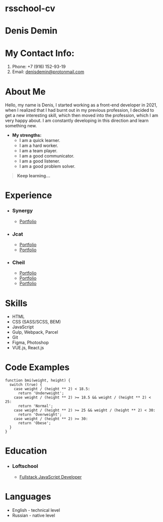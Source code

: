 # rsschool-cv

# Denis Demin

# My Contact Info:


1. Phone: +7 (916) 152-93-19
2. Email: denisdemin@protonmail.com

# About Me

Hello, my name is Denis, I started working as a front-end developer in 2021, when I realized that I had burnt out in my previous profession, I decided to get a new interesting skill, which then moved into the profession, which I am very happy about.
I am constantly developing in this direction and learn something new.

* **My strengths:**
    * I am a quick learner.
    * I am a hard worker.
    * I am a team player.
    * I am a good communicator.
    * I am a good listener.
    * I am a good problem solver.
  
> **Keep learning...**

# Experience


* ### Synergy
  * [Portfolio](https://www.mosap.ru/)
* ### Jcat
  * [Portfolio](https://www.jcat.ru/realty/commercial/)
  * [Portfolio](https://www.jcat.ru/realty/coworking/)
* ### Cheil
  * [Portfolio](https://www.samsung.com/ru/armenia/am-ru/)
  * [Portfolio](https://www.samsung.com/ru/lifestyle-tvs/the-frame/highlights/)
  * [Portfolio](https://www.samsung.com/ru/offer/samsung-care-plus/)

# Skills

* HTML
* CSS (SASS/SCSS, BEM)
* JavaScript
* Gulp, Webpack, Parcel
* Git
* Figma, Photoshop
* VUE.js, React.js

# Code Examples

```
function bmi(weight, height) {
  switch (true) {
    case weight / (height ** 2) < 18.5:
      return 'Underweight';
    case weight / (height ** 2) >= 18.5 && weight / (height ** 2) < 25:
      return 'Normal';
    case weight / (height ** 2) >= 25 && weight / (height ** 2) < 30:
      return 'Overweight';
    case weight / (height ** 2) >= 30:
      return 'Obese';
  }
}
```
# Education

* ### Loftschool
  * [Fullstack JavaScript Developer](https://loftschool.com/professions/fullstack-developer)

# Languages

* English - technical level
* Russian - native level
